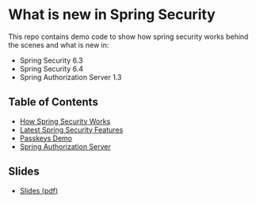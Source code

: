 # What is new in Spring Security

This repo contains demo code to show how spring security works behind the scenes and what is new in:

* Spring Security 6.3
* Spring Security 6.4
* Spring Authorization Server 1.3

## Table of Contents

* [How Spring Security Works](/how-spring-security-works/README.md)
* [Latest Spring Security Features](/latest-spring-security-features/README.md)
* [Passkeys Demo](passkeys-demo/README.md)
* [Spring Authorization Server](/spring-authorization-server/README.md)

## Slides

* [Slides (pdf)](whats_new_in_spring_security.pdf)